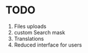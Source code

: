 TODO
====


1. Files uploads
1. custom Search mask
1. Translations
1. Reduced interface for users


